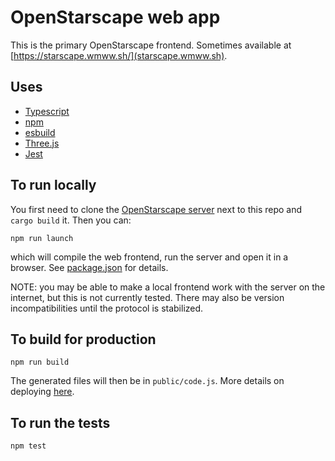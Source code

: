 # OpenStarscape web app

This is the primary OpenStarscape frontend. Sometimes available at [https://starscape.wmww.sh/](starscape.wmww.sh).

## Uses
- [Typescript](https://www.typescriptlang.org/)
- [npm](https://www.npmjs.com/)
- [esbuild](https://esbuild.github.io/)
- [Three.js](https://threejs.org/)
- [Jest](https://jestjs.io/en/)

## To run locally
You first need to clone the [OpenStarscape server](https://github.com/OpenStarscape/starscape-server) next to this repo and `cargo build` it. Then you can:
```
npm run launch
```
which will compile the web frontend, run the server and open it in a browser. See [package.json](package.json) for details.

NOTE: you may be able to make a local frontend work with the server on the internet, but this is not currently tested. There may also be version incompatibilities until the protocol is stabilized.

## To build for production
```
npm run build
```
The generated files will then be in `public/code.js`. More details on deploying [here](https://github.com/OpenStarscape/starscape-server/tree/master/deploy).

## To run the tests
```
npm test
```
